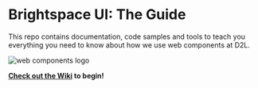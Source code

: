 # Brightspace UI: The Guide

This repo contains documentation, code samples and tools to teach you everything you need to know about how we use web components at D2L.

![web components logo](https://raw.githubusercontent.com/wiki/BrightspaceUI/guide/images/web-components-logo.png)

**[Check out the Wiki](https://github.com/BrightspaceUI/guide/wiki) to begin!**
